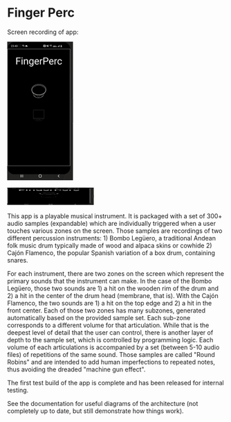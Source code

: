 # Finger Perc

Screen recording of app: 

![](gifOfDemo.gif)

<img src="gifOfDemo.gif" width="200" height="40" alt="Screen recording of app">

This app is a playable musical instrument. It is packaged with a set of 300+ audio samples
(expandable) which are individually triggered when a user touches various zones on the screen. 
Those samples are recordings of two different percussion instruments: 1) Bombo Legüero, a 
traditional Andean folk music drum typically made of 
wood and alpaca skins or cowhide 2) Cajón Flamenco, the popular Spanish variation of a box drum, 
containing snares.  

For each instrument, there are two zones on the screen which represent the primary sounds that the 
instrument can make. 
In the case of the Bombo Legüero, those two sounds are 1) a hit on the wooden rim of the drum and 2) 
a hit in the center of the drum head (membrane, that is). 
With the Cajón Flamenco, the two sounds are 1) a hit on the top edge and 2) a hit in the front center. 
Each of those two zones has many subzones, generated automatically based on the provided sample set. 
Each sub-zone corresponds to a different volume for that articulation. 
While that is the deepest level of detail that the user can control, there is another 
layer of depth to the sample set, which is controlled by programming logic. 
Each volume of each articulations is accompanied by a set 
(between 5-10 audio files) of repetitions of the same sound. Those samples are called 
"Round Robins" and are intended to add human imperfections to repeated notes, thus avoiding the
dreaded "machine gun effect". 

The first test build of the app is complete and has been released for internal testing. 

See the documentation for useful diagrams of the architecture (not completely up to date, but still 
demonstrate how things work).
